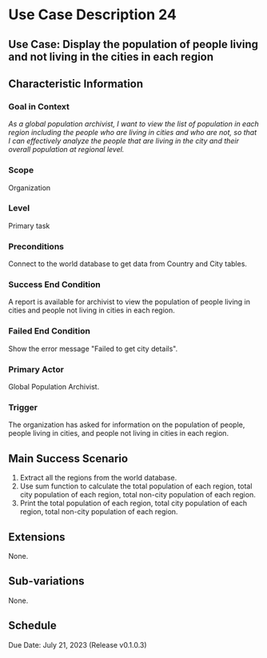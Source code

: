 # Use Case Description 24

## Use Case: Display the population of people living and not living in the cities in each region

## Characteristic Information

### Goal in Context
*As a global population archivist, I want to view the list of population in each region including the people who are living in cities and who are not, so that I can effectively analyze the people that are living in the city and their overall population at regional level.*

### Scope
Organization

### Level
Primary task

### Preconditions
Connect to the world database to get data from Country and City tables.

### Success End Condition
A report is available for archivist to view the population of people living in cities and people not living in cities in each region.

### Failed End Condition
Show the error message "Failed to get city details".

### Primary Actor
Global Population Archivist. 

### Trigger
The organization has asked for information on the population of people, people living in cities, and people not living in cities in each region.

## Main Success Scenario
1. Extract all the regions from the world database.
2. Use sum function to calculate the total population of each region, total city population of each region, total non-city population of each region.
3. Print the total population of each region, total city population of each region, total non-city population of each region.

## Extensions
None.

## Sub-variations
None.

## Schedule
Due Date: July 21, 2023 (Release v0.1.0.3)	

